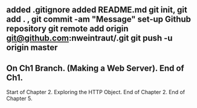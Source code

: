 added .gitignore
added README.md
git init, git add . , git commit -am "Message"
set-up Github repository
git remote add origin git@github.com:nweintraut/<repositoryName>.git
git push -u origin master
------
On Ch1 Branch. (Making a Web Server).
End of Ch1.
--------
Start of Chapter 2. Exploring the HTTP Object.
End of Chapter 2.
End of Chapter 5.
